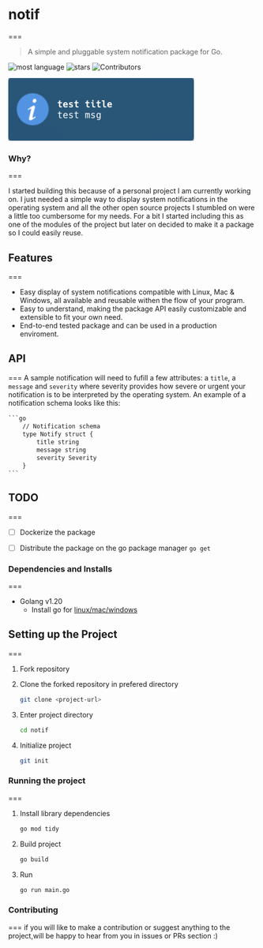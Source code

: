 # notif
===

> A simple and pluggable system notification package for Go.

![most language](https://img.shields.io/github/languages/top/xasterKies/notif?color=blue&style=for-the-badge)
![stars](https://img.shields.io/github/stars/xasterKies/notif?color=blue&style=for-the-badge)
![Contributors](https://img.shields.io/github/contributors/xasterKies/notif?color=blue&style=for-the-badge)

![Alt text](./notif-test-linux.png "notif")

### Why?
===

I started building this because of a personal project I am currently working on. I just needed a simple way to display system notifications in the operating system and all the other open source projects I stumbled on were a little too cumbersome for my needs. For a bit I started including this as one of the modules of the project but later on decided to make it a package so I could easily reuse.


## Features
===

- Easy display of system notifications compatible with Linux, Mac & Windows, all available and reusable withen the flow of your program.
- Easy to understand, making the package API easily customizable and extensible to fit your own need.
- End-to-end tested package and can be used in a production enviroment.


## API
===
A sample notification will need to fufill a few attributes: a `title`, a `message` and `severity` where severity provides how severe or urgent your notification is to be interpreted by the operating system. An example of a notification schema looks like this:

    ```go
        // Notification schema
        type Notify struct {
            title string
            message string
            severity Severity
        }
    ```

## TODO
===
 - [ ] Dockerize the package
 - [ ] Distribute the package on the go package manager `go get`


### Dependencies and Installs
===

- Golang v1.20
  - Install go for [linux/mac/windows](https://go.dev/doc/install)

## Setting up the Project
===

1. Fork repository

2. Clone the forked repository in prefered directory

   ```bash
   git clone <project-url>
   ```

3. Enter project directory
  
   ```bash
   cd notif
   ```

4. Initialize project

   ```bash
   git init
   ```

### Running the project
===

1. Install library dependencies

    ```bash
    go mod tidy
    ```

2. Build project

   ```bash
   go build
   ```

3. Run

    ```bash
   go run main.go
   ```


### Contributing
===
if you will like to make a contribution or suggest anything to the project,will be happy to hear from you in issues or PRs section :)    

